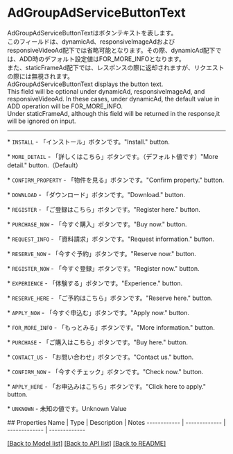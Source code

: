 # AdGroupAdServiceButtonText

<div lang=\"ja\"> AdGroupAdServiceButtonTextはボタンテキストを表します。<br> このフィールドは、dynamicAd、responsiveImageAdおよびresponsiveVideoAd配下では省略可能となります。その際、dynamicAd配下では、ADD時のデフォルト設定値はFOR_MORE_INFOとなります。<br> また、staticFrameAd配下では、レスポンスの際に返却されますが、リクエストの際には無視されます。 </div> <div lang=\"en\"> AdGroupAdServiceButtonText displays the button text.<br> This field will be optional under dynamicAd, responsiveImageAd, and responsiveVideoAd. In these cases, under dynamicAd, the default value in ADD operation will be FOR_MORE_INFO.<br> Under staticFrameAd, although this field will be returned in the response,it will be ignored on input. </div> <hr> <p>* <code>INSTALL</code> - <span lang=\"ja\">「インストール」ボタンです。</span><span lang=\"en\">&#34;Install.&#34; button.</span></p> <p>* <code>MORE_DETAIL</code> - <span lang=\"ja\">「詳しくはこちら」ボタンです。（デフォルト値です）</span><span lang=\"en\">&#34;More detail.&#34; button.（Default）</span></p> <p>* <code>CONFIRM_PROPERTY</code> - <span lang=\"ja\">「物件を見る」ボタンです。</span><span lang=\"en\">&#34;Confirm property.&#34; button.</span></p> <p>* <code>DOWNLOAD</code> - <span lang=\"ja\">「ダウンロード」ボタンです。</span><span lang=\"en\">&#34;Download.&#34; button.</span></p> <p>* <code>REGISTER</code> - <span lang=\"ja\">「ご登録はこちら」ボタンです。</span><span lang=\"en\">&#34;Register here.&#34; button.</span></p> <p>* <code>PURCHASE_NOW</code> - <span lang=\"ja\">「今すぐ購入」ボタンです。</span><span lang=\"en\">&#34;Buy now.&#34; button.</span></p> <p>* <code>REQUEST_INFO</code> - <span lang=\"ja\">「資料請求」ボタンです。</span><span lang=\"en\">&#34;Request information.&#34; button.</span></p> <p>* <code>RESERVE_NOW</code> - <span lang=\"ja\">「今すぐ予約」ボタンです。</span><span lang=\"en\">&#34;Reserve now.&#34; button.</span></p> <p>* <code>REGISTER_NOW</code> - <span lang=\"ja\">「今すぐ登録」ボタンです。</span><span lang=\"en\">&#34;Register now.&#34; button.</span></p> <p>* <code>EXPERIENCE</code> - <span lang=\"ja\">「体験する」ボタンです。</span><span lang=\"en\">&#34;Experience.&#34; button.</span></p> <p>* <code>RESERVE_HERE</code> - <span lang=\"ja\">「ご予約はこちら」ボタンです。</span><span lang=\"en\">&#34;Reserve here.&#34; button.</span></p> <p>* <code>APPLY_NOW</code> - <span lang=\"ja\">「今すぐ申込む」ボタンです。</span><span lang=\"en\">&#34;Apply now.&#34; button.</span></p> <p>* <code>FOR_MORE_INFO</code> - <span lang=\"ja\">「もっとみる」ボタンです。</span><span lang=\"en\">&#34;More information.&#34; button.</span></p> <p>* <code>PURCHASE</code> - <span lang=\"ja\">「ご購入はこちら」ボタンです。</span><span lang=\"en\">&#34;Buy here.&#34; button.</span></p> <p>* <code>CONTACT_US</code> - <span lang=\"ja\">「お問い合わせ」ボタンです。</span><span lang=\"en\">&#34;Contact us.&#34; button.</span></p> <p>* <code>CONFIRM_NOW</code> - <span lang=\"ja\">「今すぐチェック」ボタンです。</span><span lang=\"en\">&#34;Check now.&#34; button.</span></p> <p>* <code>APPLY_HERE</code> - <span lang=\"ja\">「お申込みはこちら」ボタンです。</span><span lang=\"en\">&#34;Click here to apply.&#34; button.</span></p> <p>* <code>UNKNOWN</code> - <span lang=\"ja\">未知の値です。</span><span lang=\"en\">Unknown Value</span></p> 
## Properties
Name | Type | Description | Notes
------------ | ------------- | ------------- | -------------

[[Back to Model list]](../README.md#documentation-for-models) [[Back to API list]](../README.md#documentation-for-api-endpoints) [[Back to README]](../README.md)


